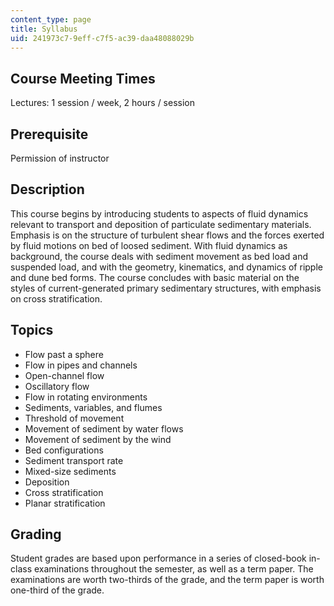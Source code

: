 ```yaml
---
content_type: page
title: Syllabus
uid: 241973c7-9eff-c7f5-ac39-daa48088029b
---
```


Course Meeting Times
--------------------

Lectures: 1 session / week, 2 hours / session

Prerequisite
------------

Permission of instructor

Description
-----------

This course begins by introducing students to aspects of fluid dynamics relevant to transport and deposition of particulate sedimentary materials. Emphasis is on the structure of turbulent shear flows and the forces exerted by fluid motions on bed of loosed sediment. With fluid dynamics as background, the course deals with sediment movement as bed load and suspended load, and with the geometry, kinematics, and dynamics of ripple and dune bed forms. The course concludes with basic material on the styles of current-generated primary sedimentary structures, with emphasis on cross stratification.

Topics
------

*   Flow past a sphere
*   Flow in pipes and channels
*   Open-channel flow
*   Oscillatory flow
*   Flow in rotating environments
*   Sediments, variables, and flumes
*   Threshold of movement
*   Movement of sediment by water flows
*   Movement of sediment by the wind
*   Bed configurations
*   Sediment transport rate
*   Mixed-size sediments
*   Deposition
*   Cross stratification
*   Planar stratification

Grading
-------

Student grades are based upon performance in a series of closed-book in-class examinations throughout the semester, as well as a term paper. The examinations are worth two-thirds of the grade, and the term paper is worth one-third of the grade.